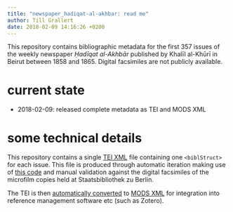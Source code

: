 ```yaml
---
title: "newspaper_hadiqat-al-akhbar: read me"
author: Till Grallert
date: 2018-02-09 14:16:26 +0200
---
```



This repository contains bibliographic metadata for the first 357 issues of the weekly newspaper *Ḥadīqat al-Akhbār* published by Khalīl al-Khūrī in Beirut between 1858 and 1865. Digital facsimiles are not publicly available. 

# current state

- 2018-02-09: released complete metadata as TEI and MODS XML

# some technical details

This repository contains a single [TEI XML][source] file containing one `<biblStruct>` for each issue. This file is produced through automatic iteration making use of [this code](https://www.github.com/OpenArabicPE/generate_metadata-through-iteration) and manual validation against the digital facsimiles of the microfilm copies held at Staatsbibliothek zu Berlin.

The TEI is then [automatically converted](https://www.github.com/OpenArabicPE/convert_tei-to-mods) to [MODS XML][mods] for integration into reference management software etc (such as Zotero).


[source]: metadata/hadiqat-al-akhbar.TEIP5.xml
[mods]: metadata/hadiqat-al-akhbar.MODS.xml